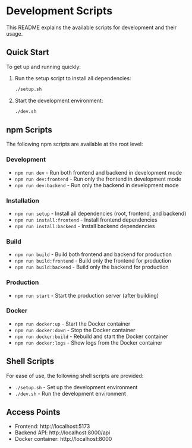 # Development Scripts

This README explains the available scripts for development and their usage.

## Quick Start

To get up and running quickly:

1. Run the setup script to install all dependencies:

   ```bash
   ./setup.sh
   ```

2. Start the development environment:
   ```bash
   ./dev.sh
   ```

## npm Scripts

The following npm scripts are available at the root level:

### Development

- `npm run dev` - Run both frontend and backend in development mode
- `npm run dev:frontend` - Run only the frontend in development mode
- `npm run dev:backend` - Run only the backend in development mode

### Installation

- `npm run setup` - Install all dependencies (root, frontend, and backend)
- `npm run install:frontend` - Install frontend dependencies
- `npm run install:backend` - Install backend dependencies

### Build

- `npm run build` - Build both frontend and backend for production
- `npm run build:frontend` - Build only the frontend for production
- `npm run build:backend` - Build only the backend for production

### Production

- `npm run start` - Start the production server (after building)

### Docker

- `npm run docker:up` - Start the Docker container
- `npm run docker:down` - Stop the Docker container
- `npm run docker:build` - Rebuild and start the Docker container
- `npm run docker:logs` - Show logs from the Docker container

## Shell Scripts

For ease of use, the following shell scripts are provided:

- `./setup.sh` - Set up the development environment
- `./dev.sh` - Run the development environment

## Access Points

- Frontend: http://localhost:5173
- Backend API: http://localhost:8000/api
- Docker container: http://localhost:8000
